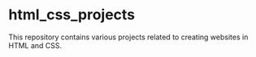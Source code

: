 # html_css_projects
This repository contains various projects related to creating websites in HTML and CSS.
